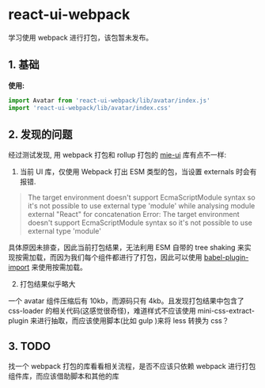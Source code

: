 #  react-ui-webpack

学习使用 webpack 进行打包，该包暂未发布。

## 1. 基础
**使用:**
```js
import Avatar from 'react-ui-webpack/lib/avatar/index.js'
import 'react-ui-webpack/lib/avatar/index.css'
```

## 2. 发现的问题

经过测试发现, 用 webpack 打包和 rollup 打包的 [mie-ui](https://github.com/yes1am/mie-ui) 库有点不一样:

1. 当前 UI 库，仅使用 Webpack 打出 ESM 类型的包，当设置 externals 时会有报错.

> The target environment doesn't support EcmaScriptModule syntax so it's not possible to use external type 'module'
while analysing module external "React" for concatenation
Error: The target environment doesn't support EcmaScriptModule syntax so it's not possible to use external type 'module'

具体原因未排查，因此当前打包结果，无法利用 ESM 自带的 tree shaking 来实现按需加载，而因为我们每个组件都进行了打包，因此可以使用 [babel-plugin-import](https://github.com/ant-design/babel-plugin-import) 来使用按需加载。

2. 打包结果似乎略大
   
一个 avatar 组件压缩后有 10kb，而源码只有 4kb。且发现打包结果中包含了 css-loader 的相关代码(这感觉很奇怪)，难道样式不应该使用 mini-css-extract-plugin 来进行抽取，而应该使用脚本(比如 gulp )来将 less 转换为 css？


## 3. TODO

找一个 webpack 打包的库看看相关流程，是否不应该只依赖 webpack 进行打包组件库，而应该借助脚本和其他的库